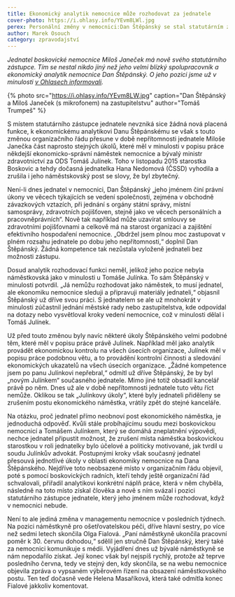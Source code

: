 ```yaml
---
title: Ekonomický analytik nemocnice může rozhodovat za jednatele
cover-photo: https://i.ohlasy.info/YEvm8LWl.jpg
perex: Personální změny v nemocnici:Dan Štěpánský se stal statutárním zástupcem jednatele; odešla náměstkyně Olga Fialová.
author: Marek Osouch
category: zpravodajství
---
```


*Jednatel boskovické nemocnice Miloš Janeček má nově svého statutárního zástupce. Tím se nestal nikdo jiný než jeho velmi blízký spolupracovník a ekonomický analytik nemocnice Dan Štěpánský. O jeho pozici jsme už v minulosti [v Ohlasech informovali](http://www.ohlasy.info/clanky/2017/02/ekonomicky-namestek.html).*

{% photo src="https://i.ohlasy.info/YEvm8LW.jpg" caption="Dan Štěpánský a Miloš Janeček (s mikrofonem) na zastupitelstvu" author="Tomáš Trumpeš" %}

S místem statutárního zástupce jednatele nevzniká sice žádná nová placená funkce, k ekonomickému analytikovi Danu Štěpánskému se však s touto změnou organizačního řádu přesune v době nepřítomnosti jednatele Miloše Janečka část naprosto stejných úkolů, které měl v minulosti v popisu práce někdejší ekonomicko-správní náměstek nemocnice a bývalý ministr zdravotnictví za ODS Tomáš Julínek. Toho v listopadu 2015 starostka Boskovic a tehdy dočasná jednatelka Hana Nedomová (ČSSD) vyhodila a zrušila i jeho náměstskovský post se slovy, že byl zbytečný.

Není-li dnes jednatel v nemocnici, Dan Štěpánský „jeho jménem činí právní úkony ve věcech týkajících se vedení společnosti, zejména v obchodně závazkových vztazích, při jednání s orgány státní správy, místní samosprávy, zdravotních pojišťoven, stejně jako ve věcech personálních a pracovněprávních“. Nově tak například může uzavírat smlouvy se zdravotními pojišťovnami a celkově má na starost organizaci a zajištění efektivního hospodaření nemocnice. „Obdržel jsem plnou moc zastupovat v plném rozsahu jednatele po dobu jeho nepřítomnosti,“ doplnil Dan Štěpánský. Žádná kompetence tak nezůstala vyloženě jednateli bez možnosti zástupu.

Dosud analytik rozhodovací funkci neměl, jelikož jeho pozice nebyla náměstkovská jako v minulosti u Tomáše Julínka. To sám Štěpánský v minulosti potvrdil. „Já nemůžu rozhodovat jako náměstek, to musí jednatel, ale ekonomiku nemocnice sleduji a připravuji materiály jednateli,“ objasnil Štěpánský už dříve svou práci. S jednatelem se ale už mnohokrát v minulosti zúčastnil jednání městské rady nebo zastupitelstva, kde odpovídal na dotazy nebo vysvětloval kroky vedení nemocnice, což v minulosti dělal i Tomáš Julínek.

Už před touto změnou byly navíc některé úkoly Štěpánského velmi podobné těm, které měl v popisu práce právě Julínek. Například měl jako analytik provádět ekonomickou kontrolu na všech úsecích organizace, Julínek měl v popisu práce podobnou větu, a to provádění kontrolní činnosti a sledování ekonomických ukazatelů na všech úsecích organizace. „Žádné kompetence jsem po panu Julínkovi nepřebral,“ odmítl už dříve Štěpánský, že by byl „novým Julínkem“ současného jednatele. Mimo jiné totiž obsadil kancelář právě po něm. Dnes už ale v době nepřítomnosti jednatele tuto větu říct nemůže. Oklikou se tak „Julínkovy úkoly“, které byly jednateli přiděleny se zrušením postu ekonomického náměstka, vrátily zpět do stejné kanceláře.

Na otázku, proč jednatel přímo neobnoví post ekonomického náměstka, je jednoduchá odpověď. Kvůli stále probíhajícímu soudu mezi boskovickou nemocnicí a Tomášem Julínkem, který se domáhá zneplatnění výpovědi, nechce jednatel připustit možnost, že zrušení místa náměstka boskovickou starostkou v roli jednatelky bylo účelové a politicky motivované, jak tvrdil u soudu Julínkův advokát.
Postupnými kroky však současný jednatel přesouvá jednotlivé úkoly v oblasti ekonomiky nemocnice na Dana Štěpánského. Nejdříve toto neobsazené místo v organizačním řádu objevil, poté s pomocí boskovických radních, kteří tehdy ještě organizační řád schvalovali, přiřadil analytikovi konkrétní náplň práce, která v něm chyběla, následně na toto místo získal člověka a nově s ním svázal i pozici statutárního zástupce jednatele, který jeho jménem může rozhodovat, když v nemocnici nebude.

Není to ale jediná změna v managementu nemocnice v posledních týdnech. Na pozici náměstkyně pro ošetřovatelskou péči, dříve hlavní sestry, po více než sedmi letech skončila Olga Fialová. „Paní náměstkyně ukončila pracovní poměr k 30. červnu dohodou,“ sdělil jen stručně Dan Štěpánský, který také za nemocnici komunikuje s médii. Vyjádření dnes už bývalé náměstkyně se nám nepodařilo získat. Její konec však byl nejspíš rychlý, protože až teprve posledního června, tedy ve stejný den, kdy skončila, se na webu nemocnice objevila zpráva o vypsaném výběrovém řízení na obsazení náměstkovského postu. Ten teď dočasně vede Helena Masaříková, která také odmítla konec Fialové jakkoliv komentovat.
